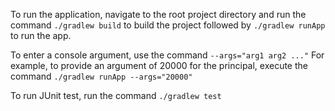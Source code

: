 To run the application, navigate to the root project directory and
run the command `./gradlew build` to build the project followed by `./gradlew runApp` to run the app.

To enter a console argument, use the command `--args="arg1 arg2 ..."`
For example, to provide an argument of 20000 for the principal, execute
the command `./gradlew runApp --args="20000"`

To run JUnit test, run the command `./gradlew test`